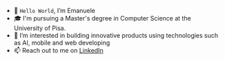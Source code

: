 <!---
Emahhh/Emahhh is a ✨ special ✨ repository because its `README.md` (this file) appears on your GitHub profile.
You can click the Preview link to take a look at your changes.
--->


- 👋 `Hello World`, I’m Emanuele
- 🎓 I'm pursuing a Master's degree in Computer Science at the University of Pisa.
- 👀 I’m interested in building innovative products using technologies such as AI, mobile and web developing
- 📫 Reach out to me on [LinkedIn](https://www.linkedin.com/in/buonaccorsi/)



